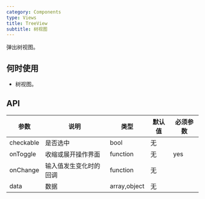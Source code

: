 ```yaml
---
category: Components
type: Views
title: TreeView
subtitle: 树视图
---
```


弹出树视图。

## 何时使用

- 树视图。

## API

| 参数      | 说明                                     | 类型          | 默认值 | 必须参数 |
|-----------|------------------------------------------|---------------|--------|---------|
| checkable   | 是否选中  | bool        | 无  |      |
| onToggle   | 收缩或展开操作界面 | function        | 无  |   yes   |
| onChange   | 输入值发生变化时的回调 | function        | 无  |      |
| data   | 数据 | array,object       | 无 |      |
